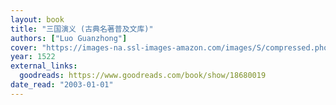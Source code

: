 ```yaml
---
layout: book
title: "三国演义 (古典名著普及文库)"
authors: ["Luo Guanzhong"]
cover: "https://images-na.ssl-images-amazon.com/images/S/compressed.photo.goodreads.com/books/1394678992i/18680019.jpg"
year: 1522
external_links:
  goodreads: https://www.goodreads.com/book/show/18680019
date_read: "2003-01-01"
---
```

